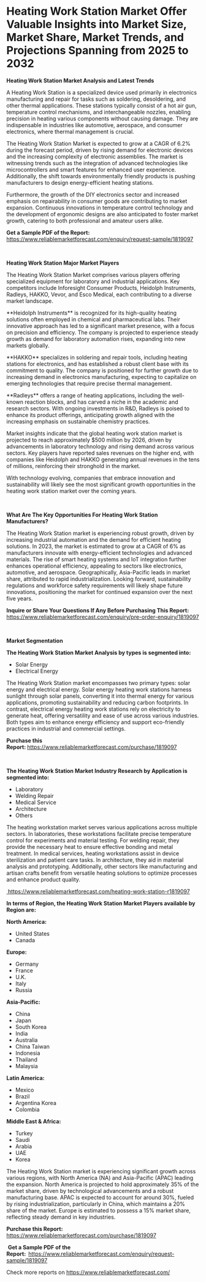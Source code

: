 <p><h1>Heating Work Station Market Offer Valuable Insights into Market Size, Market Share, Market Trends, and Projections Spanning from 2025 to 2032</h1></p><p><strong>Heating Work Station Market Analysis and Latest Trends</strong></p>
<p><p>A Heating Work Station is a specialized device used primarily in electronics manufacturing and repair for tasks such as soldering, desoldering, and other thermal applications. These stations typically consist of a hot air gun, temperature control mechanisms, and interchangeable nozzles, enabling precision in heating various components without causing damage. They are indispensable in industries like automotive, aerospace, and consumer electronics, where thermal management is crucial.</p><p>The Heating Work Station Market is expected to grow at a CAGR of 6.2% during the forecast period, driven by rising demand for electronic devices and the increasing complexity of electronic assemblies. The market is witnessing trends such as the integration of advanced technologies like microcontrollers and smart features for enhanced user experience. Additionally, the shift towards environmentally friendly products is pushing manufacturers to design energy-efficient heating stations. </p><p>Furthermore, the growth of the DIY electronics sector and increased emphasis on repairability in consumer goods are contributing to market expansion. Continuous innovations in temperature control technology and the development of ergonomic designs are also anticipated to foster market growth, catering to both professional and amateur users alike.</p></p>
<p><strong>Get a Sample PDF of the Report:&nbsp;</strong> <a href="https://www.reliablemarketforecast.com/enquiry/request-sample/1819097?utm_campaign=3307&utm_medium=2&utm_source=Github&utm_content=ia&utm_term=09042025&utm_id=heating-work-station">https://www.reliablemarketforecast.com/enquiry/request-sample/1819097</a></p>
<p>&nbsp;</p>
<p><strong>Heating Work Station Major Market Players</strong></p>
<p><p>The Heating Work Station Market comprises various players offering specialized equipment for laboratory and industrial applications. Key competitors include Inforesight Consumer Products, Heidolph Instruments, Radleys, HAKKO, Vevor, and Esco Medical, each contributing to a diverse market landscape.</p><p>**Heidolph Instruments** is recognized for its high-quality heating solutions often employed in chemical and pharmaceutical labs. Their innovative approach has led to a significant market presence, with a focus on precision and efficiency. The company is projected to experience steady growth as demand for laboratory automation rises, expanding into new markets globally.</p><p>**HAKKO** specializes in soldering and repair tools, including heating stations for electronics, and has established a robust client base with its commitment to quality. The company is positioned for further growth due to increasing demand in electronics manufacturing, expecting to capitalize on emerging technologies that require precise thermal management.</p><p>**Radleys** offers a range of heating applications, including the well-known reaction blocks, and has carved a niche in the academic and research sectors. With ongoing investments in R&D, Radleys is poised to enhance its product offerings, anticipating growth aligned with the increasing emphasis on sustainable chemistry practices.</p><p>Market insights indicate that the global heating work station market is projected to reach approximately $500 million by 2026, driven by advancements in laboratory technology and rising demand across various sectors. Key players have reported sales revenues on the higher end, with companies like Heidolph and HAKKO generating annual revenues in the tens of millions, reinforcing their stronghold in the market.</p><p>With technology evolving, companies that embrace innovation and sustainability will likely see the most significant growth opportunities in the heating work station market over the coming years.</p></p>
<p>&nbsp;</p>
<p><strong>What Are The Key Opportunities For Heating Work Station Manufacturers?</strong></p>
<p><p>The Heating Work Station market is experiencing robust growth, driven by increasing industrial automation and the demand for efficient heating solutions. In 2023, the market is estimated to grow at a CAGR of 6% as manufacturers innovate with energy-efficient technologies and advanced materials. The rise of smart heating systems and IoT integration further enhances operational efficiency, appealing to sectors like electronics, automotive, and aerospace. Geographically, Asia-Pacific leads in market share, attributed to rapid industrialization. Looking forward, sustainability regulations and workforce safety requirements will likely shape future innovations, positioning the market for continued expansion over the next five years.</p></p>
<p><strong>Inquire or Share Your Questions If Any Before Purchasing This Report:</strong> <a href="https://www.reliablemarketforecast.com/enquiry/pre-order-enquiry/1819097?utm_campaign=3307&utm_medium=2&utm_source=Github&utm_content=ia&utm_term=09042025&utm_id=heating-work-station">https://www.reliablemarketforecast.com/enquiry/pre-order-enquiry/1819097</a></p>
<p>&nbsp;</p>
<p><strong>Market Segmentation</strong></p>
<p><strong>The Heating Work Station Market Analysis by types is segmented into:</strong></p>
<p><ul><li>Solar Energy</li><li>Electrical Energy</li></ul></p>
<p><p>The Heating Work Station market encompasses two primary types: solar energy and electrical energy. Solar energy heating work stations harness sunlight through solar panels, converting it into thermal energy for various applications, promoting sustainability and reducing carbon footprints. In contrast, electrical energy heating work stations rely on electricity to generate heat, offering versatility and ease of use across various industries. Both types aim to enhance energy efficiency and support eco-friendly practices in industrial and commercial settings.</p></p>
<p><strong>Purchase this Report:&nbsp;</strong><a href="https://www.reliablemarketforecast.com/purchase/1819097?utm_campaign=3307&utm_medium=2&utm_source=Github&utm_content=ia&utm_term=09042025&utm_id=heating-work-station">https://www.reliablemarketforecast.com/purchase/1819097</a></p>
<p>&nbsp;</p>
<p><strong>The Heating Work Station Market Industry Research by Application is segmented into:</strong></p>
<p><ul><li>Laboratory</li><li>Welding Repair</li><li>Medical Service</li><li>Architecture</li><li>Others</li></ul></p>
<p><p>The heating workstation market serves various applications across multiple sectors. In laboratories, these workstations facilitate precise temperature control for experiments and material testing. For welding repair, they provide the necessary heat to ensure effective bonding and metal treatment. In medical services, heating workstations assist in device sterilization and patient care tasks. In architecture, they aid in material analysis and prototyping. Additionally, other sectors like manufacturing and artisan crafts benefit from versatile heating solutions to optimize processes and enhance product quality.</p></p>
<p><a href="https://www.reliablemarketforecast.com/heating-work-station-r1819097?utm_campaign=3307&utm_medium=2&utm_source=Github&utm_content=ia&utm_term=09042025&utm_id=heating-work-station">&nbsp;https://www.reliablemarketforecast.com/heating-work-station-r1819097</a></p>
<p><strong>In terms of Region, the Heating Work Station Market Players available by Region are:</strong></p>
<p>
    <p> <strong> North America: </strong>
        <ul>
            <li>United States</li>
            <li>Canada</li>
        </ul>
        </p> 
    <p> <strong> Europe: </strong>
        <ul>
            <li>Germany</li>
            <li>France</li>
            <li>U.K.</li>
            <li>Italy</li>
            <li>Russia</li>
        </ul>
        </p> 
    <p> <strong> Asia-Pacific: </strong>
        <ul>
            <li>China</li>
            <li>Japan</li>
            <li>South Korea</li>
            <li>India</li>
            <li>Australia</li>
            <li>China Taiwan</li>
            <li>Indonesia</li>
            <li>Thailand</li>
            <li>Malaysia</li>
        </ul>
        </p> 
    <p> <strong> Latin America: </strong>
        <ul>
            <li>Mexico</li>
            <li>Brazil</li>
            <li>Argentina Korea</li>
            <li>Colombia</li>
        </ul>
        </p> 
    <p> <strong> Middle East & Africa: </strong>
        <ul>
            <li>Turkey</li>
            <li>Saudi</li>
            <li>Arabia</li>
            <li>UAE</li>
            <li>Korea</li>
        </ul>
    </p>
    </p>
<p><p>The Heating Work Station market is experiencing significant growth across various regions, with North America (NA) and Asia-Pacific (APAC) leading the expansion. North America is projected to hold approximately 35% of the market share, driven by technological advancements and a robust manufacturing base. APAC is expected to account for around 30%, fueled by rising industrialization, particularly in China, which maintains a 20% share of the market. Europe is estimated to possess a 15% market share, reflecting steady demand in key industries.</p></p>
<p><strong>Purchase this Report: </strong><a href="https://www.reliablemarketforecast.com/purchase/1819097?utm_campaign=3307&utm_medium=2&utm_source=Github&utm_content=ia&utm_term=09042025&utm_id=heating-work-station">https://www.reliablemarketforecast.com/purchase/1819097</a></p>
<p>&nbsp;<strong>Get a Sample PDF of the Report:&nbsp;&nbsp;</strong><a href="https://www.reliablemarketforecast.com/enquiry/request-sample/1819097?utm_campaign=3307&utm_medium=2&utm_source=Github&utm_content=ia&utm_term=09042025&utm_id=heating-work-station">https://www.reliablemarketforecast.com/enquiry/request-sample/1819097</a></p>
<p><strong></strong></p>
<p>Check more reports on <a href="https://www.reliablemarketforecast.com/?utm_campaign=3307&utm_medium=2&utm_source=Github&utm_content=ia&utm_term=09042025&utm_id=heating-work-station">https://www.reliablemarketforecast.com/</a></p>